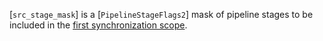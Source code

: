 [`src_stage_mask`] is a [`PipelineStageFlags2`] mask of pipeline
stages to be included in the [first synchronization scope](https://www.khronos.org/registry/vulkan/specs/1.3-extensions/html/vkspec.html#synchronization-dependencies-scopes).